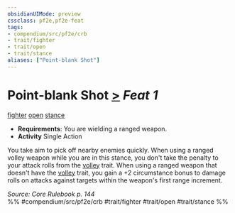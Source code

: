 ```yaml
---
obsidianUIMode: preview
cssclass: pf2e,pf2e-feat
tags:
- compendium/src/pf2e/crb
- trait/fighter
- trait/open
- trait/stance
aliases: ["Point-blank Shot"]
---
```

# Point-blank Shot  [>](/rules/core-rulebook/chapter-9-playing-the-game.md#Actions "Single Action") *Feat 1*  
[fighter](/rules/traits/fighter.md)  [open](/rules/traits/open.md)  [stance](/rules/traits/stance.md)  

- **Requirements**: You are wielding a ranged weapon.
- **Activity** Single Action

You take aim to pick off nearby enemies quickly. When using a ranged volley weapon while you are in this stance, you don't take the penalty to your attack rolls from the [volley](/rules/traits/volley.md) trait. When using a ranged weapon that doesn't have the [volley](/rules/traits/volley.md) trait, you gain a +2 circumstance bonus to damage rolls on attacks against targets within the weapon's first range increment.

*Source: Core Rulebook p. 144*  
%% #compendium/src/pf2e/crb #trait/fighter #trait/open #trait/stance %%